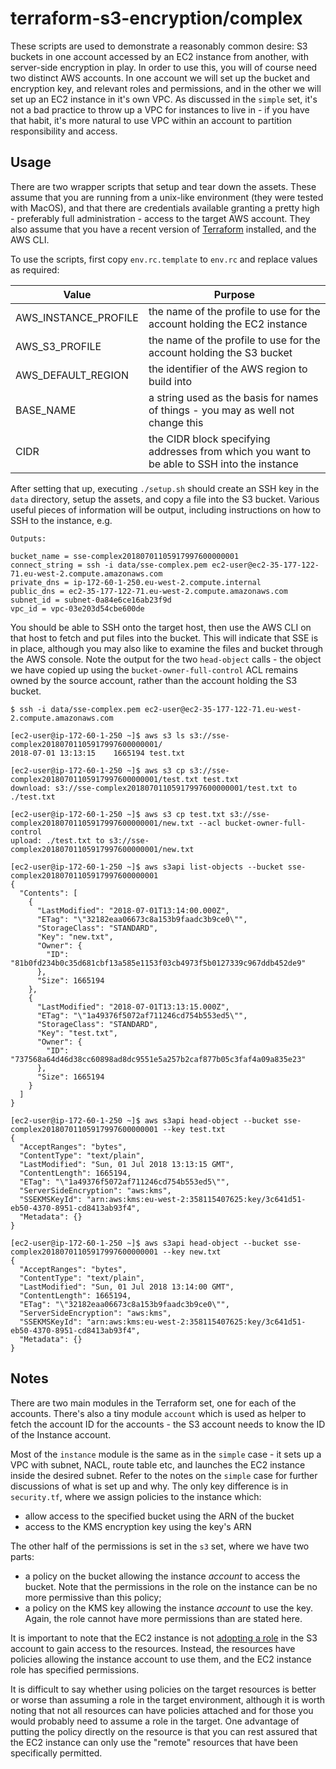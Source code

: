 # terraform-s3-encryption/complex

These scripts are used to demonstrate a reasonably common desire: S3 buckets in one account accessed by an EC2 instance from another, with server-side encryption in play. In order to use this, you will of course need two distinct AWS accounts. In one account we will set up the bucket and encryption key, and relevant roles and permissions, and in the other we will set up an EC2 instance in it's own VPC. As discussed in the `simple` set, it's not a bad practice to throw up a VPC for instances to live in - if you have that habit, it's more natural to use VPC within an account to partition responsibility and access.

## Usage
There are two wrapper scripts that setup and tear down the assets. These assume that you are running from a unix-like environment (they were tested with MacOS), and that there are credentials available granting a pretty high - preferably full administration - access to the target AWS account. They also assume that you have a recent version of  [Terraform](https://terraform.io) installed, and the AWS CLI.

To use the scripts, first copy `env.rc.template` to `env.rc` and replace values as required:

| Value | Purpose |
| ----- | ------ |
| AWS_INSTANCE_PROFILE | the name of the profile to use for the account holding the EC2 instance|
| AWS_S3_PROFILE | the name of the profile to use for the account holding the S3 bucket |
| AWS_DEFAULT_REGION | the identifier of the AWS region to build into |
| BASE_NAME | a string used as the basis for names of things - you may as well not change this |
| CIDR | the CIDR block specifying addresses from which you want to be able to SSH into the instance |

After setting that up, executing `./setup.sh` should create an SSH key in the `data` directory, setup the assets, and copy a file into the S3 bucket. Various useful pieces of information will be output, including instructions on how to SSH to the instance, e.g.

```
Outputs:

bucket_name = sse-complex20180701105917997600000001
connect_string = ssh -i data/sse-complex.pem ec2-user@ec2-35-177-122-71.eu-west-2.compute.amazonaws.com
private_dns = ip-172-60-1-250.eu-west-2.compute.internal
public_dns = ec2-35-177-122-71.eu-west-2.compute.amazonaws.com
subnet_id = subnet-0a84e6ce16ab23f9d
vpc_id = vpc-03e203d54cbe600de
```

You should be able to SSH onto the target host, then use the AWS CLI on that host to fetch and put files into the bucket. This will indicate that SSE is in place, although you may also like to examine the files and bucket through the AWS console. Note the output for the two `head-object` calls - the object we have copied up using the `bucket-owner-full-control` ACL remains owned by the source account, rather than the account holding the S3 bucket.

```
$ ssh -i data/sse-complex.pem ec2-user@ec2-35-177-122-71.eu-west-2.compute.amazonaws.com

[ec2-user@ip-172-60-1-250 ~]$ aws s3 ls s3://sse-complex20180701105917997600000001/
2018-07-01 13:13:15    1665194 test.txt

[ec2-user@ip-172-60-1-250 ~]$ aws s3 cp s3://sse-complex20180701105917997600000001/test.txt test.txt
download: s3://sse-complex20180701105917997600000001/test.txt to ./test.txt

[ec2-user@ip-172-60-1-250 ~]$ aws s3 cp test.txt s3://sse-complex20180701105917997600000001/new.txt --acl bucket-owner-full-control
upload: ./test.txt to s3://sse-complex20180701105917997600000001/new.txt

[ec2-user@ip-172-60-1-250 ~]$ aws s3api list-objects --bucket sse-complex20180701105917997600000001
{
  "Contents": [
    {
      "LastModified": "2018-07-01T13:14:00.000Z",
      "ETag": "\"32182eaa06673c8a153b9faadc3b9ce0\"",
      "StorageClass": "STANDARD",
      "Key": "new.txt",
      "Owner": {
        "ID": "81b0fd234b0c35d681cbf13a585e1153f03cb4973f5b0127339c967ddb452de9"
      },
      "Size": 1665194
    },
    {
      "LastModified": "2018-07-01T13:13:15.000Z",
      "ETag": "\"1a49376f5072af711246cd754b553ed5\"",
      "StorageClass": "STANDARD",
      "Key": "test.txt",
      "Owner": {
        "ID": "737568a64d46d38cc60898ad8dc9551e5a257b2caf877b05c3faf4a09a835e23"
      },
      "Size": 1665194
    }
  ]
}

[ec2-user@ip-172-60-1-250 ~]$ aws s3api head-object --bucket sse-complex20180701105917997600000001 --key test.txt
{
  "AcceptRanges": "bytes",
  "ContentType": "text/plain",
  "LastModified": "Sun, 01 Jul 2018 13:13:15 GMT",
  "ContentLength": 1665194,
  "ETag": "\"1a49376f5072af711246cd754b553ed5\"",
  "ServerSideEncryption": "aws:kms",
  "SSEKMSKeyId": "arn:aws:kms:eu-west-2:358115407625:key/3c641d51-eb50-4370-8951-cd8413ab93f4",
  "Metadata": {}
}

[ec2-user@ip-172-60-1-250 ~]$ aws s3api head-object --bucket sse-complex20180701105917997600000001 --key new.txt
{
  "AcceptRanges": "bytes",
  "ContentType": "text/plain",
  "LastModified": "Sun, 01 Jul 2018 13:14:00 GMT",
  "ContentLength": 1665194,
  "ETag": "\"32182eaa06673c8a153b9faadc3b9ce0\"",
  "ServerSideEncryption": "aws:kms",
  "SSEKMSKeyId": "arn:aws:kms:eu-west-2:358115407625:key/3c641d51-eb50-4370-8951-cd8413ab93f4",
  "Metadata": {}
}
```

## Notes
There are two main modules in the Terraform set, one for each of the accounts. There's also a tiny module `account` which is used as helper to fetch the account ID for the accounts - the S3 account needs to know the ID of the Instance account.

Most of the `instance` module is the same as in the `simple` case - it sets up a VPC with subnet, NACL, route table etc, and launches the EC2 instance inside the desired subnet. Refer to the notes on the `simple` case for further discussions of what is set up and why. The only key difference is in `security.tf`, where we assign policies to the instance which:

  - allow access to the specified bucket using the ARN of the bucket
  - access to the KMS encryption key using the key's ARN

The other half of the permissions is set in the `s3` set, where we have two parts:

  - a policy on the bucket allowing the instance _account_ to access the bucket. Note that the permissions in the role on the instance can be no more permissive than this policy;
  - a policy on the KMS key allowing the instance _account_ to use the key. Again, the role cannot have more permissions than are stated here.

It is important to note that the EC2 instance is not [adopting a role](https://www.parttimepolymath.net/masthead/archives/814) in the S3 account to gain access to the resources. Instead, the resources have policies allowing the instance account to use them, and the EC2 instance role has specified permissions.

It is difficult to say whether using policies on the target resources is better or worse than assuming a role in the target environment, although it is worth noting that not all resources can have policies attached and for those you would probably need to assume a role in the target. One advantage of putting the policy directly on the resource is that you can rest assured that the EC2 instance can only use the "remote" resources that have been specifically permitted.
